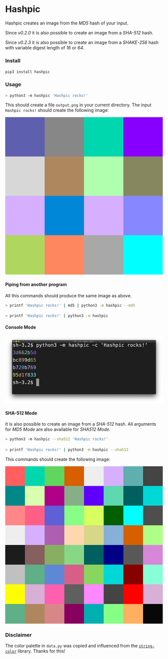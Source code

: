 # Hashpic

Hashpic creates an image from the *MD5* hash of your input.

Since _v0.2.0_ it is also possible to create an image from a *SHA-512* hash.

Since _v0.2.3_ it is also possible to create an image from a *SHAKE-256* hash with variable digest length of _16_ or _64_.

### Install

`pip3 install hashpic`

### Usage

```bash
> python3 -m hashpic 'Hashpic rocks!'
```

This should create a file `output.png` in your current directory. 
The input `Hashpic rocks!` should create the following image:

![hashpic image](./docs/rocks.png)

#### Piping from another program

All this commands should produce the same image as above.

```bash
> printf 'Hashpic rocks!' | md5 | python3 -m hashpic --md5

> printf 'Hashpic rocks!' | python3 -m hashpic
```

#### Console Mode

![console](./docs/console.png)

#### SHA-512 Mode

It is also possible to create an image from a *SHA-512* hash. All arguments for *MD5 Mode* are also available for *SHA512 Mode*.

```bash
> python3 -m hashpic --sha512 'Hashpic rocks!'

> printf 'Hashpic rocks!' | python3 -m hashpic --sha512
```

This commands should create the following image:

![sha512 image](./docs/rocks_on_sha512.png)

### Disclaimer

The color palette in `data.py` was copied and influenced from the [`string-color`](https://pypi.org/project/string-color/) library. 
Thanks for this!
